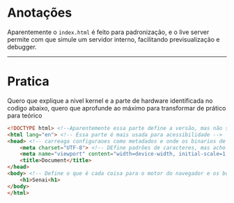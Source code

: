 # Anotações

Aparentemente o `index.html` é feito para padronização, e o live server permite com que simule um servidor interno, facilitando previsualização e debugger.


---

# Pratica
Quero que explique a nivel kernel e a parte de hardware identificada no codigo abaixo, quero que aprofunde ao máximo para transformar de prático para teórico
```html
<!DOCTYPE html> <!--Aparentemente essa parte define a versão, mas não sei como os bots e o navegador ve isso -->
<html lang="en"> <!-- Essa parte é mais usada para acessibilidade -->
<head> <!-- carreaga configuraoes como metadados e onde os binarios de intruões estão-->
    <meta charset="UTF-8"> <!-- DEfine padrões de caracteres, mas acho que essa instruçãoo de que tipo de caracteres o motor do navegador tem que usar e renderizar. Acho que é um binário no kernel que é chamado. ou é uma livraria do proprio navegador? -->
    <meta name="viewport" content="width=device-width, initial-scale=1.0"> <!-- Define o padrão e o tipo de displei e como sera mostrada (Quero que explique a nivel de baixo nivel e syscalls-->
    <title>Document</title>
</head>
<body> <!-- Define o que é cada coisa para o motor do navegador e os bots entenderem a pagina. A formataão é feita no binário css (Explique como as instruões binária renderizam a pagina chamando o processador e gpu e como é encapsulado) -->
    <h1>Senai<h1>
</body>
</html>
```
